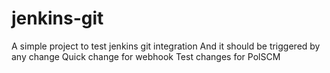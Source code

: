 # jenkins-git

A simple project to test jenkins git integration
And it should be triggered by any change
Quick change for webhook
Test changes for PolSCM
